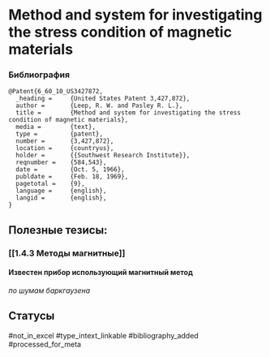 # Method and system for investigating the stress condition of magnetic materials

### Библиография
```
@Patent{6_60_10_US3427872,
  _heading =     {United States Patent 3,427,872},
  author =       {Leep, R. W. and Pasley R. L.},
  title =        {Method and system for investigating the stress condition of magnetic materials},
  media =        {text},
  type =         {patent},
  number =       {3,427,872},
  location =     {countryus},
  holder =       {{Southwest Research Institute}},
  reqnumber =    {584,543},
  date =         {Oct. 5, 1966},
  publdate =     {Feb. 18, 1969},
  pagetotal =    {9},
  language =     {english},
  langid =       {english},
}
```

## Полезные тезисы:
### [[1.4.3 Методы магнитные]]
#### Известен прибор использующий магнитный метод 
_по шумам баркгаузена_

## Статусы
#not_in_excel 
#type_intext_linkable
#bibliography_added
#processed_for_meta
